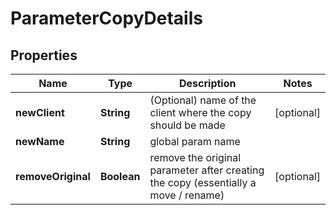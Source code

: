 

# ParameterCopyDetails


## Properties

| Name | Type | Description | Notes |
|------------ | ------------- | ------------- | -------------|
|**newClient** | **String** | (Optional) name of the client where the copy should be made |  [optional] |
|**newName** | **String** | global param name |  |
|**removeOriginal** | **Boolean** | remove the original parameter after creating the copy (essentially a move / rename) |  [optional] |




